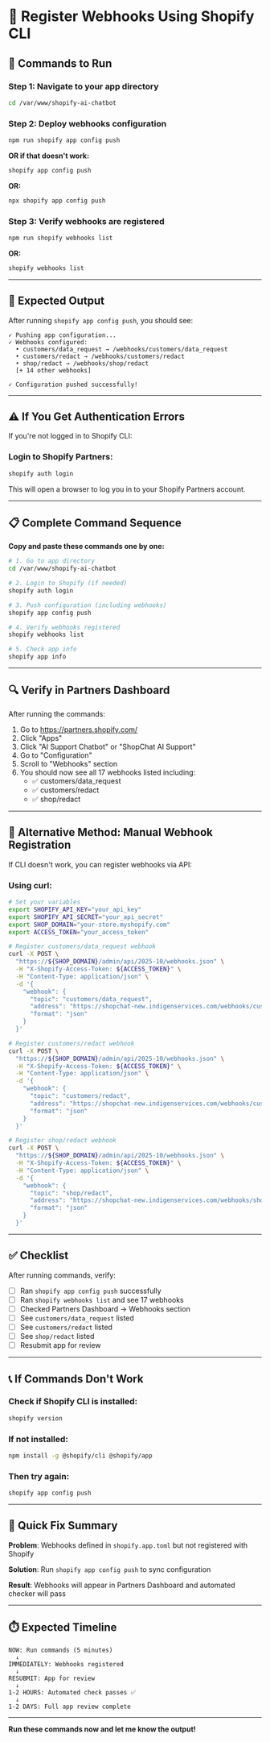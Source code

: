 # 🔧 Register Webhooks Using Shopify CLI

## 📝 Commands to Run

### Step 1: Navigate to your app directory

```bash
cd /var/www/shopify-ai-chatbot
```

### Step 2: Deploy webhooks configuration

```bash
npm run shopify app config push
```

**OR if that doesn't work:**

```bash
shopify app config push
```

**OR:**

```bash
npx shopify app config push
```

### Step 3: Verify webhooks are registered

```bash
npm run shopify webhooks list
```

**OR:**

```bash
shopify webhooks list
```

---

## 🎯 Expected Output

After running `shopify app config push`, you should see:

```
✓ Pushing app configuration...
✓ Webhooks configured:
  • customers/data_request → /webhooks/customers/data_request
  • customers/redact → /webhooks/customers/redact
  • shop/redact → /webhooks/shop/redact
  [+ 14 other webhooks]

✓ Configuration pushed successfully!
```

---

## ⚠️ If You Get Authentication Errors

If you're not logged in to Shopify CLI:

### Login to Shopify Partners:

```bash
shopify auth login
```

This will open a browser to log you in to your Shopify Partners account.

---

## 📋 Complete Command Sequence

**Copy and paste these commands one by one:**

```bash
# 1. Go to app directory
cd /var/www/shopify-ai-chatbot

# 2. Login to Shopify (if needed)
shopify auth login

# 3. Push configuration (including webhooks)
shopify app config push

# 4. Verify webhooks registered
shopify webhooks list

# 5. Check app info
shopify app info
```

---

## 🔍 Verify in Partners Dashboard

After running the commands:

1. Go to https://partners.shopify.com/
2. Click "Apps"
3. Click "AI Support Chatbot" or "ShopChat AI Support"
4. Go to "Configuration"
5. Scroll to "Webhooks" section
6. You should now see all 17 webhooks listed including:
   - ✅ customers/data_request
   - ✅ customers/redact  
   - ✅ shop/redact

---

## 🚀 Alternative Method: Manual Webhook Registration

If CLI doesn't work, you can register webhooks via API:

### Using curl:

```bash
# Set your variables
export SHOPIFY_API_KEY="your_api_key"
export SHOPIFY_API_SECRET="your_api_secret"
export SHOP_DOMAIN="your-store.myshopify.com"
export ACCESS_TOKEN="your_access_token"

# Register customers/data_request webhook
curl -X POST \
  "https://${SHOP_DOMAIN}/admin/api/2025-10/webhooks.json" \
  -H "X-Shopify-Access-Token: ${ACCESS_TOKEN}" \
  -H "Content-Type: application/json" \
  -d '{
    "webhook": {
      "topic": "customers/data_request",
      "address": "https://shopchat-new.indigenservices.com/webhooks/customers/data_request",
      "format": "json"
    }
  }'

# Register customers/redact webhook
curl -X POST \
  "https://${SHOP_DOMAIN}/admin/api/2025-10/webhooks.json" \
  -H "X-Shopify-Access-Token: ${ACCESS_TOKEN}" \
  -H "Content-Type: application/json" \
  -d '{
    "webhook": {
      "topic": "customers/redact",
      "address": "https://shopchat-new.indigenservices.com/webhooks/customers/redact",
      "format": "json"
    }
  }'

# Register shop/redact webhook
curl -X POST \
  "https://${SHOP_DOMAIN}/admin/api/2025-10/webhooks.json" \
  -H "X-Shopify-Access-Token: ${ACCESS_TOKEN}" \
  -H "Content-Type: application/json" \
  -d '{
    "webhook": {
      "topic": "shop/redact",
      "address": "https://shopchat-new.indigenservices.com/webhooks/shop/redact",
      "format": "json"
    }
  }'
```

---

## ✅ Checklist

After running commands, verify:

- [ ] Ran `shopify app config push` successfully
- [ ] Ran `shopify webhooks list` and see 17 webhooks
- [ ] Checked Partners Dashboard → Webhooks section
- [ ] See `customers/data_request` listed
- [ ] See `customers/redact` listed
- [ ] See `shop/redact` listed
- [ ] Resubmit app for review

---

## 📞 If Commands Don't Work

### Check if Shopify CLI is installed:

```bash
shopify version
```

### If not installed:

```bash
npm install -g @shopify/cli @shopify/app
```

### Then try again:

```bash
shopify app config push
```

---

## 🎯 Quick Fix Summary

**Problem**: Webhooks defined in `shopify.app.toml` but not registered with Shopify

**Solution**: Run `shopify app config push` to sync configuration

**Result**: Webhooks will appear in Partners Dashboard and automated checker will pass

---

## ⏱️ Expected Timeline

```
NOW: Run commands (5 minutes)
  ↓
IMMEDIATELY: Webhooks registered
  ↓  
RESUBMIT: App for review
  ↓
1-2 HOURS: Automated check passes ✅
  ↓
1-2 DAYS: Full app review complete
```

---

**Run these commands now and let me know the output!**
